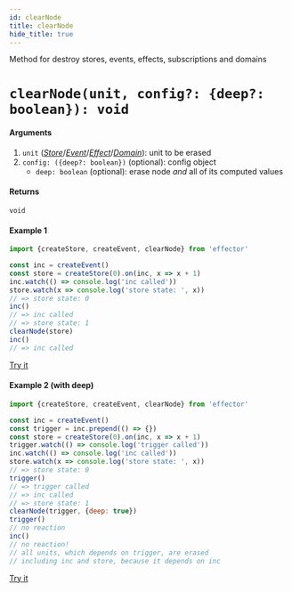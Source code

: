 ```yaml
---
id: clearNode
title: clearNode
hide_title: true
---
```


Method for destroy stores, events, effects, subscriptions and domains

# `clearNode(unit, config?: {deep?: boolean}): void`

#### Arguments

1. `unit` ([_Store_](Store.md)/[_Event_](Event.md)/[_Effect_](Effect.md)/[_Domain_](Domain.md)): unit to be erased
2. `config: ({deep?: boolean})` (optional): config object
   - `deep: boolean` (optional): erase node _and_ all of its computed values

#### Returns

`void`

#### Example 1

```js
import {createStore, createEvent, clearNode} from 'effector'

const inc = createEvent()
const store = createStore(0).on(inc, x => x + 1)
inc.watch(() => console.log('inc called'))
store.watch(x => console.log('store state: ', x))
// => store state: 0
inc()
// => inc called
// => store state: 1
clearNode(store)
inc()
// => inc called
```

[Try it](https://share.effector.dev/WjuSl6aN)

#### Example 2 (with deep)

```js
import {createStore, createEvent, clearNode} from 'effector'

const inc = createEvent()
const trigger = inc.prepend(() => {})
const store = createStore(0).on(inc, x => x + 1)
trigger.watch(() => console.log('trigger called'))
inc.watch(() => console.log('inc called'))
store.watch(x => console.log('store state: ', x))
// => store state: 0
trigger()
// => trigger called
// => inc called
// => store state: 1
clearNode(trigger, {deep: true})
trigger()
// no reaction
inc()
// no reaction!
// all units, which depends on trigger, are erased
// including inc and store, because it depends on inc
```

[Try it](https://share.effector.dev/EkETZtKI)
